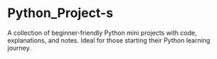 # Python_Project-s
A collection of beginner-friendly Python mini projects with code, explanations, and notes. Ideal for those starting their Python learning journey.
